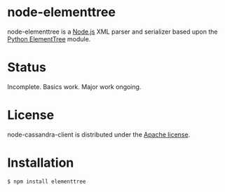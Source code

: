 node-elementtree
====================

node-elementtree is a [Node.js](http://nodejs.org) XML parser and serializer based upon the [Python ElementTree](http://effbot.org/zone/element-index.htm) module.

Status
====================
Incomplete. Basics work. Major work ongoing.

License
====================

node-cassandra-client is distributed under the [Apache license](http://www.apache.org/licenses/LICENSE-2.0.html).

Installation
====================

    $ npm install elementtree

